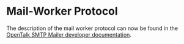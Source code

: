 # Mail-Worker Protocol

The description of the mail worker protocol can now be found in the
[OpenTalk SMTP Mailer developer documentation](https://docs.opentalk.eu/developer/smtp-mailer).
